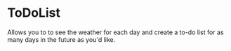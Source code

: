 # ToDoList
Allows you to to see the weather for each day and create a to-do list for as many days in the future as you'd like.
